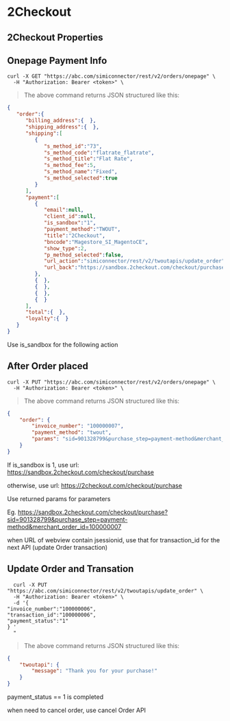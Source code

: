# 2Checkout

## 2Checkout Properties


## Onepage Payment Info

```shell
curl -X GET "https://abc.com/simiconnector/rest/v2/orders/onepage" \
  -H "Authorization: Bearer <token>" \
```

> The above command returns JSON structured like this:

```json
{  
   "order":{  
      "billing_address":{  },
      "shipping_address":{  },
      "shipping":[  
         {  
            "s_method_id":"73",
            "s_method_code":"flatrate_flatrate",
            "s_method_title":"Flat Rate",
            "s_method_fee":5,
            "s_method_name":"Fixed",
            "s_method_selected":true
         }
      ],
      "payment":[  
         {  
            "email":null,
            "client_id":null,
            "is_sandbox":"1",
            "payment_method":"TWOUT",
            "title":"2Checkout",
            "bncode":"Magestore_SI_MagentoCE",
            "show_type":2,
            "p_method_selected":false,
            "url_action":"simiconnector/rest/v2/twoutapis/update_order",
            "url_back":"https://sandbox.2checkout.com/checkout/purchase"
         },
         {  },
         {  },
         {  },
         {  }
      ],
      "total":{  },
      "loyalty":{  }
   }
}
```
Use is_sandbox for the following action

## After Order placed

```shell
curl -X PUT "https://abc.com/simiconnector/rest/v2/orders/onepage" \
  -H "Authorization: Bearer <token>" \
```

> The above command returns JSON structured like this:

```json
{
    "order": {
        "invoice_number": "100000007",
        "payment_method": "twout",
        "params": "sid=901328799&purchase_step=payment-method&merchant_order_id=100000007&email=test@simicart.com&first_name=abc&last_name=Company&phone=123&country=AL&street_address=Tan Mai, Hoang Mai&street_address2=Tan Mai, Hoang Mai&city=Ha Noi&state=XX&zip=10000&ship_name=abc Company&ship_country=AL&ship_street_address=Tan Mai, Hoang Mai&ship_street_address2=Tan Mai, Hoang Mai&ship_city=Ha Noi&ship_state=&ship_zip=10000&sh_cost=5&sh_weight=2&ship_method=Flat Rate - Fixed&2co_tax=0&2co_cart_type=magento&currency_code=USD&mode=2CO&li_0_type=product&li_0_product_id=750&li_0_quantity=1&li_0_name= Olympus Stylus 750 7.1MP Digital Camera&li_0_description=&li_0_price=161.94&li_1_type=shipping&li_1_name=Flat Rate - Fixed&li_1_price=5"
    }
}
```
If is_sandbox is 1, use url: https://sandbox.2checkout.com/checkout/purchase

otherwise, use url: https://2checkout.com/checkout/purchase

Use returned params for parameters

Eg. https://sandbox.2checkout.com/checkout/purchase?sid=901328799&purchase_step=payment-method&merchant_order_id=100000007

when URL of webview contain jsessionid, use that for transaction_id for the next API (update Order transaction)

## Update Order and Transation

```shell
  curl -X PUT "https://abc.com/simiconnector/rest/v2/twoutapis/update_order" \
  -H "Authorization: Bearer <token>" \
  -d '{  
"invoice_number":"100000006",
"transaction_id":"100000006",
"payment_status":"1"
} '
  "
```

> The above command returns JSON structured like this:

```json
{
    "twoutapi": {
        "message": "Thank you for your purchase!"
    }
}

```
payment_status == 1 is completed

when need to cancel order, use cancel Order API

